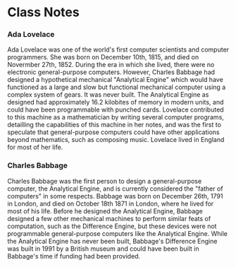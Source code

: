 # Class Notes

### Ada Lovelace

Ada Lovelace was one of the world's first computer scientists and computer programmers. She was born on December 10th, 1815, and died on Novermber 27th, 1852. During the era in which she lived, there were no electronic general-purpose computers. However, Charles Babbage had designed a hypothetical mechanical "Analytical Engine" which would have functioned as a large and slow but functional mechanical computer using a complex system of gears. It was never built. The Analytical Engine as designed had approximately 16.2 kilobites of memory in modern units, and could have been programmable with punched cards. Lovelace contributed to this machine as a mathematician by writing several computer programs, detailling the capabilities of this machine in her notes, and was the first to speculate that general-purpose computers could have other applications beyond mathematics, such as composing music. Lovelace lived in England for most of her life. 

### Charles Babbage

Charles Babbage was the first person to design a general-purpose computer, the Analytical Engine, and is currently considered the "father of computers" in some respects. Babbage was born on December 26th, 1791 in London, and died on October 18th 1871 in London, where he lived for most of his life. Before he designed the Analytical Engine, Babbage designed a few other mechanical machines to perform similar feats of computation, such as the Difference Engine, but these devices were not programmable general-purpose computers like the Analytical Engine. While the Analytical Engine has never been built, Babbage's Difference Engine was built in 1991 by a British museum and could have been built in Babbage's time if funding had been provided.  
